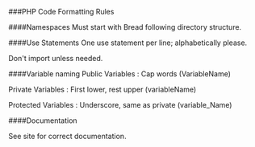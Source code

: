 ###PHP Code Formatting Rules

####Namespaces
Must start with Bread following directory structure.

####Use Statements
One use statement per line;
alphabetically please.

Don't import unless needed.

####Variable naming
Public Variables : Cap words (VariableName)

Private Variables : First lower, rest upper (variableName)

Protected Variables : Underscore, same as private (variable_Name)

####Documentation

See site for correct documentation.